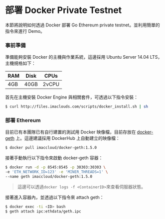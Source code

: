 # 部署 Docker Private Testnet
本節將說明如何透過 Docker 部署 Go Ethereum private testnet。並利用簡單的指令來進行 Demo。

### 事前準備
準備能夠安裝 Docker 的主機與作業系統，這邊採用 Ubuntu Server 14.04 LTS，主機規格如下：

| RAM | Disk |CPUs |
|-----|------|-----|
| 4GB | 40GB |2vCPU|

首先在主機安裝 Docker Engine 與相關套件，可透過以下指令安裝：
```sh
$ curl http://files.imaclouds.com/scripts/docker_install.sh | sh
```

### 部署 Ethereum
目前已有本團隊已有自行建置的測試用 Docker 映像檔，目前存放在 [docker-geth](https://github.com/imac-cloud/docker-geth) 上。這邊建議採用 DockerHub 上自動建立的映像檔：
```sh
$ docker pull imaccloud/docker-geth:1.5.0
```

接著手動執行以下指令來啟動 docker-geth 容器：
```sh
$ docker run -d -p 8545:8545 -p 30303:30303 \
-e 'ETH_NETWORK_ID=123' -e 'MINER_THREADS=1' \
--name geth imaccloud/docker-geth:1.5.0
```
> 這邊可以透過```docker logs -f <ContainerID>```來查看伺服器狀態。

接著進入容器內，並透過以下指令來 attach geth：
```sh
$ docker exec -ti <ID> bash
$ geth attach ipc:ethdata/geth.ipc
```
